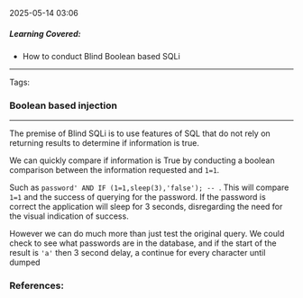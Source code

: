 2025-05-14 03:06

##### Learning Covered:
 - How to conduct Blind Boolean based SQLi
--------------------------
Tags:


### Boolean based injection
--------------------------------
The premise of Blind SQLi is to use features of SQL that do not rely on returning results to determine if information is true.

We can quickly compare if information is True by conducting a boolean comparison between the information requested and `1=1`. 

Such as `password' AND IF (1=1,sleep(3),'false'); -- `. This will compare `1=1` and the success of querying for the password. If the password is correct the application will sleep for 3 seconds, disregarding the need for the visual indication of success.

However we can do much more than just test the original query. We could check to see what passwords are in the database, and if the start of the result is `'a'` then 3 second delay, a continue for every character until dumped

### References:




